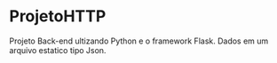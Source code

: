 # ProjetoHTTP
Projeto Back-end ultizando Python e o framework Flask. Dados em um arquivo estatico tipo Json.
